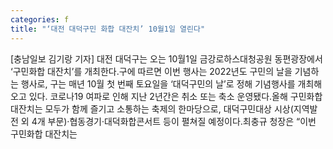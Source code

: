 ```yaml
---
categories: f
title: "‘대전 대덕구민 화합 대잔치’ 10월1일 열린다"
---
```

[충남일보 김기랑 기자] 대전 대덕구는 오는 10월1일 금강로하스대청공원 동편광장에서 ‘구민화합 대잔치’를 개최한다.구에 따르면 이번 행사는 2022년도 구민의 날을 기념하는 행사로, 구는 매년 10월 첫 번째 토요일을 ‘대덕구민의 날’로 정해 기념행사를 개최해 오고 있다. 코로나19 여파로 인해 지난 2년간은 취소 또는 축소 운영됐다.올해 구민화합 대잔치는 모두가 함께 즐기고 소통하는 축제의 한마당으로, 대덕구민대상 시상(지역발전 외 4개 부문)·협동경기·대덕화합콘서트 등이 펼쳐질 예정이다.최충규 청장은 “이번 구민화합 대잔치는